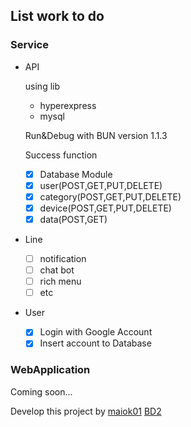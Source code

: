 ## List work to do
### Service
- API

    using lib
    * hyperexpress
    * mysql

    Run&Debug with BUN version 1.1.3

    Success function
    - [x] Database Module
    - [x] user(POST,GET,PUT,DELETE)
    - [x] category(POST,GET,PUT,DELETE)
    - [x] device(POST,GET,PUT,DELETE)
    - [x] data(POST,GET)
- Line
    - [ ] notification
    - [ ] chat bot
    - [ ] rich menu
    - [ ] etc
- User
    - [x] Login with Google Account
    - [x] Insert account to Database

### WebApplication
Coming soon...

Develop this project by
[maiok01](https://github.com/l3D2/Project)
[BD2](https://github.com/l3D2/Project)